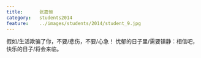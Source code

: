 ```yaml
---
title:		张嘉恒
category:	students2014
feature:	../images/students/2014/student_9.jpg
---
```

假如/生活欺骗了你，不要/悲伤，不要/心急！ 忧郁的日子里/需要镇静：相信吧，快乐的日子/将会来临。


